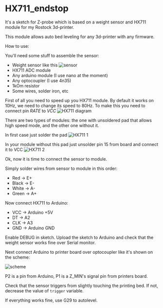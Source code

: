# HX711_endstop

It's a sketch for Z-probe which is based on a weight sensor and HX711 module for my Rostock 3d-printer.

This module allows auto bed leveling for any 3d-printer with any firmware.

How to use:

You'll need some stuff to assemble the sensor:

* Weight sensor like this ![sensor](https://ae01.alicdn.com/kf/HTB1wzCTKpXXXXaxaXXXq6xXFXXXU/DIYmall-Weight-Sensor-1kg-Load-Cell-Digital-Portable-Electronic-Kitchen-Scale-Weight-for-Arduino.jpg)
* HX711 ADC module
* Any arduino module (I use nano at the moment)
* Any optocoupler (I use 4n35)
* 1kOm resistor
* Some wires, solder iron, etc

First of all you need to speed up you HX711 module. By default it works on 10Hz, we need to change its speed to 80Hz.
To make this you need to connect pin *RATE* to *VCC*
![HX711 diagram](http://alpha6.ru/static/img/hx711/HX711-schema.jpg)

There are two types of modules: the one with unsoldered pad that allows high speed mode, and the other one without it.

In first case just solder the pad
![HX711 1](http://alpha6.ru/static/img/hx711/HX711-2.jpg)

In your module without this pad just unsolder pin 15 from board and connect it to VCC
![HX711 2](http://alpha6.ru/static/img/hx711/HX711-1.jpg)

Ok, now it is time to connect the sensor to module.

Simply solder wires from sensor to module in this order:

* Red -> E+
* Black -> E-
* White  -> A-
* Green -> A+

Now connect HX711 to Arduino:

* VCC -> Arduino +5V
* DT -> A2
* CLK -> A3
* GND -> Arduino GND

Enable DEBUG in sketch. Upload the sketch to Arduino and check that the weight sensor works fine over Serial monitor.

Next connect Arduino to printer board over optocoupler like it's shown on the scheme:

![scheme](http://alpha6.ru/static/img/hx711/4n35.png)

P2 is a pin from Arduino, P1 is a Z_MIN's signal pin from printers board.

Check that the sensor triggers from slightly touching the printing bed. If not, decrease the value of ```trigger``` variable.

If everything works fine, use G29 to autolevel.
